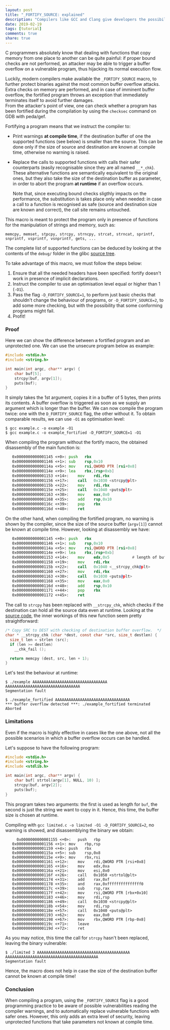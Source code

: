 ```yaml
---
layout: post
title: "_FORTIFY_SOURCE: explained"
description: "Compilers like GCC and Clang give developers the possibility to secure buffers in their applications by supplying the _FORTIFY_SOURCE macro at compile time. In this post, we will see how does it work and what can it do for us."
date: 2019-02-19
tags: [tutorial]
comments: true
share: true
---
```



C programmers absolutely know that dealing with functions that copy memory from one place to another can be quite painful: if proper bound checks are not performed, an attacker may be able to trigger a buffer overflow on a vulnerable program, thus hijacking its normal execution flow.

Luckily, modern compilers make available the `_FORTIFY_SOURCE` macro, to further protect binaries against the most common buffer overflow attacks. Extra checks on memory are performed, and in case of imminent buffer overflow, the fortified program throws an exception that immediately terminates itself to avoid further damages.  
From the attacker's point of view, one can check whether a program has been fortified during the compilation by using the `checksec` command on GDB with peda/gef.

Fortifying a program means that we instruct the compiler to:

- Print warnings **at compile time**, if the destination buffer of one the supported functions (see below) is smaller than the source. This can be done only if the size of source and destination are known at compile time, otherwise no warning is raised.

- Replace the calls to supported functions with calls their safer counterparts (easily recognisable since they are all named `__*_chk`). These alternative functions are semantically equivalent to the original ones, but they also take the size of the destination buffer as parameter, in order to abort the program **at runtime** if an overflow occurs. 

  Note that, since executing bound checks sligthly impacts on the performance, the substitution is takes place only when needed: in case a call to a function is recognised as safe (source and destination size are known and correct), the call site remains untouched.

  

This macro is meant to protect the program only in presence of functions for the manipulation of strings and memory, such as:

```
memcpy, memset, stpcpy, strcpy, strncpy, strcat, strncat, sprintf, snprintf, vsprintf, vsnprintf, gets, ...
```

The complete list of supported functions can be deduced by looking at the contents of the `debug/` folder in the glibc [source tree](https://sourceware.org/git/?p=glibc.git;a=tree;f=debug).



To take advantage of this macro, we must follow the steps below:

1. Ensure that all the needed headers have been specified: fortify doesn't work in presence of implicit declarations.
2. Instruct the compiler to use an optimisation level equal or higher than 1 (`-O1`).
3. Pass the flag `-D_FORTIFY_SOURCE=1`, to perform just basic checks that shouldn't change the behaviour of programs, or `-D_FORTIFY_SOURCE=2`, to add some more checking, but with the possibility that some conforming programs might fail.
4. Profit!



### Proof

Here we can show the difference between a fortified program and an unprotected one. We can use the unsecure program below as example:

```c
#include <stdio.h>
#include <string.h>

int main(int argc, char** argv) {
	char buf[5];
	strcpy(buf, argv[1]);
	puts(buf);
}
```

It simply takes the 1st argument, copies it in a buffer of 5 bytes, then prints its contents. A buffer overflow is triggered as soon as we supply an argument which is longer than the buffer.
We can now compile the program twice: one with the `D_FORTIFY_SOURCE` flag, the other without it. To obtain comparable results, we can use `-O1` as optimisation level:

```
$ gcc example.c -o example -O1
$ gcc example.c -o example_fortified -D_FORTIFY_SOURCE=1 -O1
```



When compiling the program without the fortify macro, the obtained disassembly of the main function is:

```asm
   0x0000000000001145 <+0>:	push   rbx
   0x0000000000001146 <+1>:	sub    rsp,0x10
   0x000000000000114a <+5>:	mov    rsi,QWORD PTR [rsi+0x8]
   0x000000000000114e <+9>:	lea    rbx,[rsp+0xb]
   0x0000000000001153 <+14>:	mov    rdi,rbx
   0x0000000000001156 <+17>:	call   0x1030 <strcpy@plt>
   0x000000000000115b <+22>:	mov    rdi,rbx
   0x000000000000115e <+25>:	call   0x1040 <puts@plt>
   0x0000000000001163 <+30>:	mov    eax,0x0
   0x0000000000001168 <+35>:	add    rsp,0x10
   0x000000000000116c <+39>:	pop    rbx
   0x000000000000116d <+40>:	ret
```

On the other hand, when compiling the fortified program, no warning is shown by the compiler, since the size of the source buffer (`argv[1]`) cannot be known at compile time. However, looking at disassembly we have:

```asm
   0x0000000000001145 <+0>:	push   rbx
   0x0000000000001146 <+1>:	sub    rsp,0x10
   0x000000000000114a <+5>:	mov    rsi,QWORD PTR [rsi+0x8]
   0x000000000000114e <+9>:	lea    rbx,[rsp+0xb]
   0x0000000000001153 <+14>:	mov    edx,0x5			# length of buf
   0x0000000000001158 <+19>:	mov    rdi,rbx
   0x000000000000115b <+22>:	call   0x1040 <__strcpy_chk@plt>
   0x0000000000001160 <+27>:	mov    rdi,rbx
   0x0000000000001163 <+30>:	call   0x1030 <puts@plt>
   0x0000000000001168 <+35>:	mov    eax,0x0
   0x000000000000116d <+40>:	add    rsp,0x10
   0x0000000000001171 <+44>:	pop    rbx
   0x0000000000001172 <+45>:	ret
```

The call to `strcpy` has been replaced with `__strcpy_chk`, which checks if the destination can hold all the source data even at runtime. Looking at the [source code](https://sourceware.org/git/?p=glibc.git;a=blob;f=debug/strcpy_chk.c), the inner workings of this new function seem pretty straightforward:

```c
/* Copy SRC to DEST with checking of destination buffer overflow.  */
char * __strcpy_chk (char *dest, const char *src, size_t destlen) {
  size_t len = strlen (src);
  if (len >= destlen)
    __chk_fail ();

  return memcpy (dest, src, len + 1);
}
```



Let's test the behaviour at runtime:

```
$ ./example AAAAAAAAAAAAAAAAAAAAAAAAAAAAAAAAA
AAAAAAAAAAAAAAAAAAAAAAAAAAAAAAAAA
Segmentation fault
```

```
$ ./example_fortified AAAAAAAAAAAAAAAAAAAAAAAAAAAAAAAAA
*** buffer overflow detected ***: ./example_fortified terminated
Aborted
```



### Limitations

Even if the macro is highly effective in cases like the one above, not all the possible scenarios in which a buffer overflow occurs can be handled. 

Let's suppose to have the following program:

```c
#include <stdio.h>
#include <string.h>
#include <stdlib.h>

int main(int argc, char** argv) {
	char buf[ strtol(argv[1], NULL, 10) ];
	strcpy(buf, argv[2]);
	puts(buf);
}
```

This program takes two arguments: the first is used as length for `buf`, the second is just the string we want to copy in it. Hence, this time, the buffer size is chosen at runtime.

Compiling with `gcc limited.c -o limited -O1 -D_FORTIFY_SOURCE=2`, no warning is showed, and disassemblying the binary we obtain:

```
	 0x0000000000001155 <+0>:	push   rbp
   0x0000000000001156 <+1>:	mov    rbp,rsp
   0x0000000000001159 <+4>:	push   rbx
   0x000000000000115a <+5>:	sub    rsp,0x8
   0x000000000000115e <+9>:	mov    rbx,rsi
   0x0000000000001161 <+12>:	mov    rdi,QWORD PTR [rsi+0x8]
   0x0000000000001165 <+16>:	mov    edx,0xa
   0x000000000000116a <+21>:	mov    esi,0x0
   0x000000000000116f <+26>:	call   0x1050 <strtol@plt>
   0x0000000000001174 <+31>:	add    rax,0xf
   0x0000000000001178 <+35>:	and    rax,0xfffffffffffffff0
   0x000000000000117c <+39>:	sub    rsp,rax
   0x000000000000117f <+42>:	mov    rsi,QWORD PTR [rbx+0x10]
   0x0000000000001183 <+46>:	mov    rdi,rsp
   0x0000000000001186 <+49>:	call   0x1030 <strcpy@plt>
   0x000000000000118b <+54>:	mov    rdi,rsp
   0x000000000000118e <+57>:	call   0x1040 <puts@plt>
   0x0000000000001193 <+62>:	mov    eax,0x0
   0x0000000000001198 <+67>:	mov    rbx,QWORD PTR [rbp-0x8]
   0x000000000000119c <+71>:	leave
   0x000000000000119d <+72>:	ret
```

As you may notice, this time the call for `strcpy` hasn't been replaced, leaving the binary vulnerable:

```
$ ./limited 3 AAAAAAAAAAAAAAAAAAAAAAAAAAAAAAAAAAAAAAAAA
AAAAAAAAAAAAAAAAAAAAAAAAAAAAAAAAAAAAAAAAA
Segmentation fault
```

Hence, the macro does not help in case the size of the destination buffer cannot be known at compile time!


### Conclusion

When compiling a program, using the `_FORTIFY_SOURCE` flag is a good programming practice to be aware of possible vulnerabilities reading the compiler warnings, and to automatically replace vulnerable functions with safer ones. However, this only adds an extra level of security, leaving unprotected functions that take parameters not known at compile time.